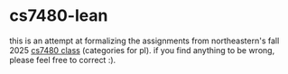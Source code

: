 # cs7480-lean

this is an attempt at formalizing the assignments from northeastern's fall 2025 [cs7480 class](https://sholtzen.dev/fall25-categories/) (categories for pl). if you find anything to be wrong, please feel free to correct :).